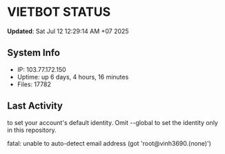 # VIETBOT STATUS
**Updated**: Sat Jul 12 12:29:14 AM +07 2025

## System Info
- IP: 103.77.172.150
- Uptime: up 6 days, 4 hours, 16 minutes
- Files: 17782

## Last Activity

to set your account's default identity.
Omit --global to set the identity only in this repository.

fatal: unable to auto-detect email address (got 'root@vinh3690.(none)')
